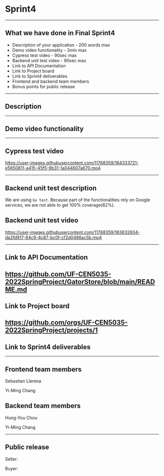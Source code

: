 # Sprint4
---
## What we have done in Final Sprint4
- Description of your application - 200 words max
- Demo video functionality - 3min max
- Cypress test video - 90sec max
- Backend unit test video - 90sec max
- Link to API Documentation
- Link to Project board
- Link to Sprint4 deliverables
- Frontend and backend team members
- Bonus points for public release

---
## Description


---
## Demo video functionality

---
## Cypress test video 
https://user-images.githubusercontent.com/11768359/164333721-e5650811-a415-45f5-9b31-1a044607a670.mp4


---

## Backend unit test description
We are using `Go test`.
Because part of the functionalities rely on Google services, we are not able to get 100% coverage(62%).

## Backend unit test video 
https://user-images.githubusercontent.com/11768359/163632604-da2fd917-84c9-4c87-bc0f-cf2d0486ac5b.mp4

---
## Link to API Documentation
https://github.com/UF-CEN5035-2022SpringProject/GatorStore/blob/main/README.md
---
## Link to Project board
https://github.com/orgs/UF-CEN5035-2022SpringProject/projects/1
---
## Link to Sprint4 deliverables

---
## Frontend team members
Sebastian Llerena

Yi-Ming Chang

## Backend team members
Hung-You Chou

Yi-Ming Chang

--- 
## Public release
Seller: 

Buyer: 
